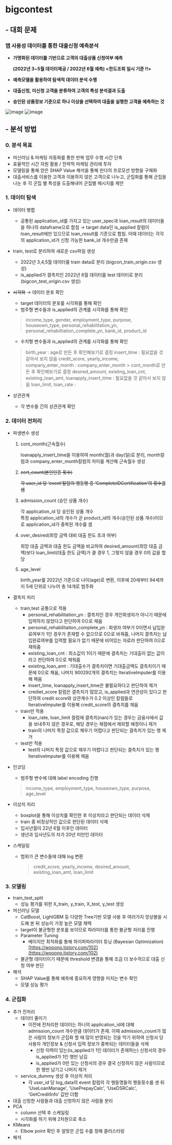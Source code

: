 # bigcontest

## - 대회 문제
### **앱 사용성 데이터를 통한 대출신청 예측분석**

- **가명화된 데이터를 기반으로 고객의 대출상품 신청여부 예측**
    
    **(2022년 3~5월 데이터제공 / 2022년 6월 예측)   <한도조회 일시 기준 !!>**
    
- **예측모델을 활용하여 탐색적 데이터 분석 수행**
- **대출신청, 미신청 고객을 분류하여 고객의 특성 분석결과 도출**
- **승인된 상품정보 기준으로 하나 이상을 선택하여 대출을 실행한 고객을 예측하는 것**

![image](https://user-images.githubusercontent.com/100005890/209901787-b918b7eb-950b-4ee1-a415-d1b5a98e01d7.png)
![image](https://user-images.githubusercontent.com/100005890/209901796-e21f68e9-19ce-46c6-9536-71feba119e5e.png)



## - 분석 방법
### 0. 분석 목표

- 머신러닝 & 마케팅 자동화를 통한 반복 업무 수행 시간 단축
- 효율적인 시간 자원 활용 / 전략적 마케팅 관리에 투자
- 모델링을 통해 얻은 SHAP Value 해석을 통해 핀다의 프로모션 방향을 구체화
- 대출서비스를 이용한 고객과 이용하지 않은 고객으로 나누고, 군집화를 통해 군집을 나눈 후 각 군집 별 특성을 도출해내어 군집별 메시지를 제안

### 1. 데이터 탐색

- 데이터 병합
    - 공통된 application_id를 가지고 있는 user_spec과 loan_result의 데이터들을 하나의  dataframe으로 합침
    → target data인 is_applied 칼럼이 loan_result에만 있으므로 loan_result를 기준으로 합침. 이때 데이터는 각각의 application_id가 신청 가능한 bank_id 개수만큼 존재
- train, test로 분리하여 새로운 csv파일 생성
    - 2022년 3,4,5월 데이터를 train data로 분리 (bigcon_train_origin.csv 생성)
    - is_applied가 결측치인 2022년 6월 데이터를 test 데이터로 분리 (bigcon_test_origin.csv 생성)
- ~~시각화~~ → 데이터 분포 확인
    - target 데이터의 분포를 시각화를 통해 확인
    - 범주형 변수들과 is_applied의 관계를 시각화를 통해 확인
    
    > income_type, gender, employment_type, purpose, houseown_type, personal_rehabilitation_yn, personal_rehabiltiation_complete_yn, bank_id, product_id
    > 
    - 수치형 변수들과 is_applied의 관계를 시각화를 통해 확인
    
    > birth_year : age로 만든 후 확인해보기로 결정 
    insert_time : 필요없을 것 같아서 보지 않음
    credit_score, yearly_income, company_enter_month : 
      company_enter_month > cont_month로 만든 후 확인해보기로 결정
    desired_amount, existing_loan_cnt, existing_loan_amt, loanapply_insert_time : 필요없을 것 같아서 보지 않음
    loan_limit, loan_rate :
    > 
- 상관관계
    - 각 변수들 간의 상관관계 확인

### 2. 데이터 전처리

- 파생변수 생성
    1. cont_month(근속월수)
        
        loanapply_insert_time을 이용하여 month(월)과 day(일)로 분리, 
        month칼럼과 company_enter_month칼럼의 차이를 계산해 근속월수 생성
        
    2. ~~cert_count(본인인증 횟수)~~
        
        ~~각 user_id 당 ‘event’칼럼의 행동명 중 ‘CompleteIDCertification’의 횟수를 셈~~
        
    3. admission_count (승인 상품 개수)
        
        각 application_id 당 승인된 상품 개수                              
        특정 application_id의 개수가 곧 product_id의 개수(승인된 상품 개수)이므로 application_id가 중복된 개수를 셈
        
    4. over_desired(희망 금액 대비 대출 한도 초과 여부)
        
        희망 대출 금액과 대출 한도 금액을 비교하여 desired_amount(희망 대출 금액)보다 loan_limit(대출 한도 금액)가 클 경우 1, 그렇지 않을 경우 0의 값을 할당
        
    5. age_level
        
        birth_year를 2022년 기준으로 나이(age)로 변환, 이후에 20세부터 94세까지 5세 단위로 나누어 총 14개로 범주화
        
- 결측치 처리
    - train,test 공통으로 적용
        - personal_rehabilitation_yn : 결측치인 경우 개인회생자가 아니기 때문에 입력하지 않았다고 판단하여 0으로 채움
        - personal_rehabilitation_complete_yn : 회생자 여부가 0이면서 납입완료여부가 1인 경우가 존재할 수 없으므로 0으로 바꿔줌, 나머지 결측치는 납입완료여부를 입력할 필요가 없기 때문에 비어있는 자료라 판단하여 0으로 채워줌
        - existing_loan_cnt : 최소값이 1이기 때문에 결측치는 기대출이 없는 값이라고 판단하여 0으로 채워줌
        - existing_loan_amt : 기대출수가 결측치이면 기대출금액도 결측치이기 때문에 0으로 채움, 나머지 900292개의 결측치는 IterativeImputer를 이용해 채움
        - insert_time, loanapply_insert_time은 불필요하다고 판단하여 제거
        - crediet_score 칼럼은 결측치가 많았고, is_applied과 연관성이 있다고 판단하여 credit score와 상관계수가 0.2 이상인 칼럼들로 IterativeImputer를 이용해 credit_score의 결측치를 채움
    - train만 적용
        - loan_rate, loan_limit 컬럼에 결측치(nan)가 있는 경우는 금융사에서 값을 보내주지 않은 경우로, 해당 경우는 채점에서 제외할 예정이니 제거
        - train의 나머지 특정 값으로 채우기 어렵다고 판단되는 결측치가 있는 행 제거
    - test만 적용
        - test의 나머지 특정 값으로 채우기 어렵다고 판단되는 결측치가 있는 행 IterativeImputer를 이용해 채움
- 인코딩
    - 범주형 변수에 대해 label encoding 진행
    
    > income_type, employment_type, houseown_type, purpose, age_level
    > 
    
- 이상치 처리
    - boxplot을 통해 이상치를 확인한 후 이상치라고 판단되는 데이터 삭제
    - train 중 비정상적인 값으로 판단된 데이터 삭제
    - 입사년월이 22년 6월 이후인 데이터
    - 생년과 입사년도의 차가 20년 미만인 데이터
- 스케일링
    - 범위가 큰 변수들에 대해 log 변환
        
        > credit_score, yearly_income, desired_amount, existing_loan_amt, loan_limit
        > 
        
    

### 3. 모델링

- train_test_split
    - 성능 평가를 위한 X_train, y_train, X_test, y_test 생성
- 머신러닝 모델
    - CatBoost, LightGBM 등 다양한 Tree기반 모델 사용 후 여러가지 앙상블을 시도해 본 뒤 성능이 가장 높은 모델 채택
    - target이 불균형한 분포를 보이므로 파라미터를 통한 불균형 처리를 진행
    - Parameter Tuning
        - 베이지안 최적화를 통해 하이퍼파라미터 튜닝 (Bayesian Optimization) [https://wooono.tistory.com/102](https://wooono.tistory.com/102)
    - 불균형 데이터이기 때문에 threshold 변경을 통해 조금 더 보수적으로 대출 신청 여부 판단
- 해석
    - SHAP Value를 통해 예측에 중요하게 영향을 미치는 변수 확인
    - 모델 성능 평가

### 4. 군집화

- 추가 전처리
    - 데이터 줄이기
        - 이전에 전처리한 데이터는 하나의 application_id에 대해 admission_count 개수만큼 데이터가 존재. 이때 admission_count가 많은 사람의 정보가 군집화 할 때 많이 반영되는 것을 막기 위하여 신청서 당 사용자 개인정보 & 신청서 입력 정보가 중복되는 데이터들을 삭제
            - 신청 이력이 있는(is_applied가 1인 데이터가 존재하는) 신청서의 경우 is_applied가 1인 행만 남김
            - is_applied가 0만 있는 신청서의 경우 결국 신청하지 않은 사람이므로 한 행만 남기고 나머지 제거
    - service_dummy 생성 후 이상치 처리
        - 각 user_id 당 log_data의 event 칼럼의 각 행동명들의 행동횟수를 센 뒤 
        'UseLoanManage', 'UsePrepayCalc', 'UseDSRCalc', 'GetCreditInfo' 값만 더함
- 대출 신청한 사람들과 대출 신청하지 않은 사람들 분리
- PCA
    - column 선택 후 스케일링
    - 시각화를 하기 위해 2차원으로 축소
- KMeans
    - Elbow point 확인 후 알맞은 군집 수를 정해 클러스터링
- 해석

